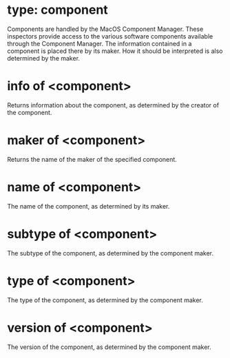 # type: component

Components are handled by the MacOS Component Manager. These inspectors provide access to the various software components available through the Component Manager. The information contained in a component is placed there by its maker. How it should be interpreted is also determined by the maker.

# info of &lt;component&gt;

Returns information about the component, as determined by the creator of the component.

# maker of &lt;component&gt;

Returns the name of the maker of the specified component.

# name of &lt;component&gt;

The name of the component, as determined by its maker.

# subtype of &lt;component&gt;

The subtype of the component, as determined by the component maker.

# type of &lt;component&gt;

The type of the component, as determined by the component maker.

# version of &lt;component&gt;

The version of the component, as determined by the component maker.
